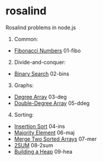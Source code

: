 # rosalind
Rosalind problems in node.js

1. Common:
* [Fibonacci Numbers](http://rosalind.info/problems/fibo/) 01-fibo
2. Divide-and-conquer:
* [Binary Search](http://rosalind.info/problems/bins/) 02-bins
3. Graphs:
* [Degree Array](http://rosalind.info/problems/deg/) 03-deg
* [Double-Degree Array](http://rosalind.info/problems/ddeg/) 05-ddeg
4. Sorting:
* [Insertion Sort](http://rosalind.info/problems/ins/) 04-ins
* [Majority Element](http://rosalind.info/problems/maj/) 06-maj
* [Merge Two Sorted Arrays](http://rosalind.info/problems/mer/) 07-mer
* [2SUM](http://rosalind.info/problems/2sum/) 08-2sum
* [Building a Heap](http://rosalind.info/problems/hea/) 09-hea
